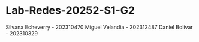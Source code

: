 # Lab-Redes-20252-S1-G2

Silvana Echeverry - 202310470
Miguel Velandia - 202312487
Daniel Bolivar - 202310329